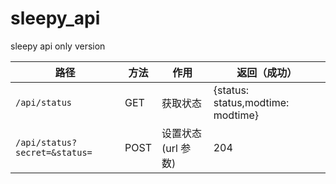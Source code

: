 # sleepy_api

sleepy api only version

| 路径                            | 方法 | 作用                | 返回（成功） |
| ------------------------------- | ---- | ------------------- | ------------ |
| `/api/status`                 | GET  | 获取状态            |{status: status,modtime: modtime}|
| `/api/status?secret=&status=` | POST | 设置状态 (url 参数) |204              |

